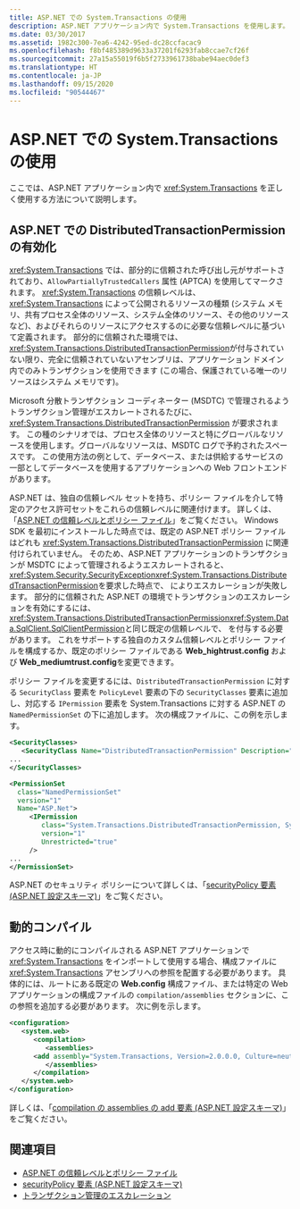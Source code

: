 ```yaml
---
title: ASP.NET での System.Transactions の使用
description: ASP.NET アプリケーション内で System.Transactions を使用します。 分散トランザクションのアクセス許可を有効にし、動的コンパイルを使用します。
ms.date: 03/30/2017
ms.assetid: 1982c300-7ea6-4242-95ed-dc28ccfacac9
ms.openlocfilehash: f8bf485389d9633a37201f6293fab8ccae7cf26f
ms.sourcegitcommit: 27a15a55019f6b5f2733961738babe94aec0def3
ms.translationtype: HT
ms.contentlocale: ja-JP
ms.lasthandoff: 09/15/2020
ms.locfileid: "90544467"
---
```

# <a name="using-systemtransactions-in-aspnet"></a>ASP.NET での System.Transactions の使用
ここでは、ASP.NET アプリケーション内で <xref:System.Transactions> を正しく使用する方法について説明します。

## <a name="enable-distributedtransactionpermission-in-aspnet"></a>ASP.NET での DistributedTransactionPermission の有効化
 <xref:System.Transactions> では、部分的に信頼された呼び出し元がサポートされており、`AllowPartiallyTrustedCallers` 属性 (APTCA) を使用してマークされます。 <xref:System.Transactions> の信頼レベルは、 <xref:System.Transactions> によって公開されるリソースの種類 (システム メモリ、共有プロセス全体のリソース、システム全体のリソース、その他のリソースなど)、およびそれらのリソースにアクセスするのに必要な信頼レベルに基づいて定義されます。 部分的に信頼された環境では、 <xref:System.Transactions.DistributedTransactionPermission>が付与されていない限り、完全に信頼されていないアセンブリは、アプリケーション ドメイン内でのみトランザクションを使用できます (この場合、保護されている唯一のリソースはシステム メモリです)。

 Microsoft 分散トランザクション コーディネーター (MSDTC) で管理されるようトランザクション管理がエスカレートされるたびに、<xref:System.Transactions.DistributedTransactionPermission> が要求されます。 この種のシナリオでは、プロセス全体のリソースと特にグローバルなリソースを使用します。グローバルなリソースは、MSDTC ログで予約されたスペースです。 この使用方法の例として、データベース、または供給するサービスの一部としてデータベースを使用するアプリケーションへの Web フロントエンドがあります。

 ASP.NET は、独自の信頼レベル セットを持ち、ポリシー ファイルを介して特定のアクセス許可セットをこれらの信頼レベルに関連付けます。 詳しくは、「[ASP.NET の信頼レベルとポリシー ファイル](/previous-versions/aspnet/wyts434y(v=vs.100))」をご覧ください。 Windows SDK を最初にインストールした時点では、既定の ASP.NET ポリシー ファイルはどれも <xref:System.Transactions.DistributedTransactionPermission> に関連付けられていません。 そのため、ASP.NET アプリケーションのトランザクションが MSDTC によって管理されるようエスカレートされると、<xref:System.Security.SecurityException><xref:System.Transactions.DistributedTransactionPermission>を要求した時点で、 によりエスカレーションが失敗します。 部分的に信頼された ASP.NET の環境でトランザクションのエスカレーションを有効にするには、<xref:System.Transactions.DistributedTransactionPermission><xref:System.Data.SqlClient.SqlClientPermission>と同じ既定の信頼レベルで、 を付与する必要があります。 これをサポートする独自のカスタム信頼レベルとポリシー ファイルを構成するか、既定のポリシー ファイルである **Web_hightrust.config** および **Web_mediumtrust.config**を変更できます。

 ポリシー ファイルを変更するには、`DistributedTransactionPermission` に対する `SecurityClass` 要素を `PolicyLevel` 要素の下の `SecurityClasses` 要素に追加し、対応する `IPermission` 要素を System.Transactions に対する ASP.NET の `NamedPermissionSet` の下に追加します。 次の構成ファイルに、この例を示します。

```xml
<SecurityClasses>
   <SecurityClass Name="DistributedTransactionPermission" Description="System.Transactions.DistributedTransactionPermission, System.Transactions, Version=2.0.0.0, Culture=neutral, PublicKeyToken=b77a5c561934e089"/>
...
</SecurityClasses>

<PermissionSet
  class="NamedPermissionSet"
  version="1"
  Name="ASP.Net">
     <IPermission
        class="System.Transactions.DistributedTransactionPermission, System.Transactions, Version=2.0.0.0, Culture=neutral, PublicKeyToken=b77a5c561934e089"
        version="1"
        Unrestricted="true"
     />
...
</PermissionSet>
```

 ASP.NET のセキュリティ ポリシーについて詳しくは、「[securityPolicy 要素 (ASP.NET 設定スキーマ)](/previous-versions/dotnet/netframework-4.0/zhs35b56(v=vs.100))」をご覧ください。

## <a name="dynamic-compilation"></a>動的コンパイル
 アクセス時に動的にコンパイルされる ASP.NET アプリケーションで <xref:System.Transactions> をインポートして使用する場合、構成ファイルに <xref:System.Transactions> アセンブリへの参照を配置する必要があります。 具体的には、ルートにある既定の **Web.config** 構成ファイル、または特定の Web アプリケーションの構成ファイルの `compilation/assemblies` セクションに、この参照を追加する必要があります。 次に例を示します。

```xml
<configuration>
   <system.web>
      <compilation>
         <assemblies>
      <add assembly="System.Transactions, Version=2.0.0.0, Culture=neutral, PublicKeyToken=b77a5c561934e089" />
         </assemblies>
      </compilation>
   </system.web>
</configuration>
```

 詳しくは、「[compilation の assemblies の add 要素 (ASP.NET 設定スキーマ)](/previous-versions/dotnet/netframework-4.0/37e2zyhb(v=vs.100))」をご覧ください。

## <a name="see-also"></a>関連項目

- [ASP.NET の信頼レベルとポリシー ファイル](/previous-versions/aspnet/wyts434y(v=vs.100))
- [securityPolicy 要素 (ASP.NET 設定スキーマ)](/previous-versions/dotnet/netframework-4.0/zhs35b56(v=vs.100))
- [トランザクション管理のエスカレーション](transaction-management-escalation.md)

